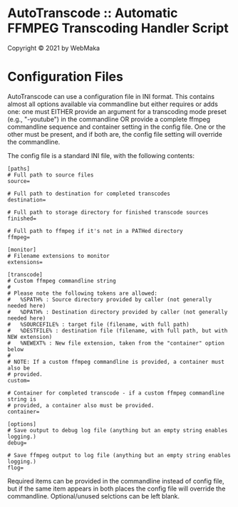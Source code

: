 # AutoTranscode :: Automatic FFMPEG Transcoding Handler Script
Copyright © 2021 by WebMaka

# Configuration Files

AutoTranscode can use a configuration file in INI format. This contains almost
all options available via commandline but either requires or adds one: one
must EITHER provide an argument for a transcoding mode preset (e.g., "-youtube")
in the commandline OR provide a complete ffmpeg commandline sequence and
container setting in the config file. One or the other must be present, and if
both are, the config file setting will override the commandline.

The config file is a standard INI file, with the following contents:

	[paths]
	# Full path to source files
	source=

	# Full path to destination for completed transcodes
	destination=

	# Full path to storage directory for finished transcode sources
	finished=

	# Full path to ffmpeg if it's not in a PATHed directory
	ffmpeg=

	[monitor]
	# Filename extensions to monitor
	extensions=

	[transcode]
	# Custom ffmpeg commandline string
	#
	# Please note the following tokens are allowed:
	#   %SPATH% : Source directory provided by caller (not generally needed here)
	#   %DPATH% : Destination directory provided by caller (not generally needed here)
	#   %SOURCEFILE% : target file (filename, with full path)
	#   %DESTFILE% : destination file (filename, with full path, but with NEW extension)
	#   %NEWEXT% : New file extension, taken from the "container" option below
	#
	# NOTE: If a custom ffmpeg commandline is provided, a container must also be
	# provided.
	custom=

	# Container for completed transcode - if a custom ffmpeg commandline string is
	# provided, a container also must be provided.
	container=

	[options]
	# Save output to debug log file (anything but an empty string enables logging.)
	debug=

	# Save ffmpeg output to log file (anything but an empty string enables logging.)
	flog=

Required items can be provided in the commandline instead of config file, but
if the same item appears in both places the config file will override the
commandline. Optional/unused selctions can be left blank.
